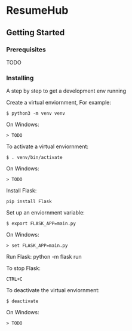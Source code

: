 # ResumeHub

## Getting Started

### Prerequisites
TODO

### Installing

A step by step to get a development env running

Create a virtual enviornment, For example:
```
$ python3 -m venv venv
```

On Windows:
```
> TODO
```


To activate a virtual enviornment:
```
$ . venv/bin/activate
```

On Windows:
```
> TODO
```


Install Flask:
```
pip install Flask
```


Set up an enviornment variable:
```
$ export FLASK_APP=main.py
```

On Windows:
```
> set FLASK_APP=main.py
```

Run Flask:
python -m flask run


To stop Flask:
```
CTRL+C
```


To deactivate the virtual enviornment:
```
$ deactivate
```

On Windows:
```
> TODO
```